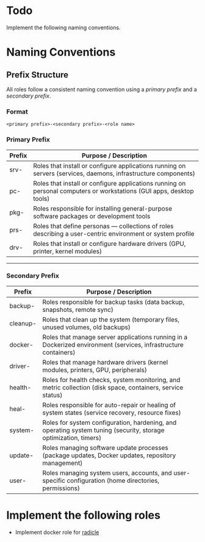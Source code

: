 # Todo 

Implement the following naming conventions.

# Naming Conventions

## Prefix Structure

All roles follow a consistent naming convention using a *primary prefix* and a *secondary prefix*.

### Format

```
<primary prefix>-<secondary prefix>-<role name>
```

### Primary Prefix

| Prefix  | Purpose / Description |
|---------|-----------------------|
| srv-    | Roles that install or configure applications running on servers (services, daemons, infrastructure components) |
| pc- | Roles that install or configure applications running on personal computers or workstations (GUI apps, desktop tools) |
| pkg-    | Roles responsible for installing general-purpose software packages or development tools |
| prs-    | Roles that define personas — collections of roles describing a user-centric environment or system profile |
| drv-    | Roles that install or configure hardware drivers (GPU, printer, kernel modules) |

---

### Secondary Prefix

| Prefix   | Purpose / Description |
|----------|-----------------------|
| backup-  | Roles responsible for backup tasks (data backup, snapshots, remote sync) |
| cleanup- | Roles that clean up the system (temporary files, unused volumes, old backups) |
| docker-  | Roles that manage server applications running in a Dockerized environment (services, infrastructure containers) |
| driver-  | Roles that manage hardware drivers (kernel modules, printers, GPU, peripherals) |
| health-  | Roles for health checks, system monitoring, and metric collection (disk space, containers, service status) |
| heal-    | Roles responsible for auto-repair or healing of system states (service recovery, resource fixes) |
| system-  | Roles for system configuration, hardening, and operating system tuning (security, storage optimization, timers) |
| update-  | Roles managing software update processes (package updates, Docker updates, repository management) |
| user-    | Roles managing system users, accounts, and user-specific configuration (home directories, permissions) |

# Implement the following roles
- Implement docker role for [radicle](https://radicle.xyz/)